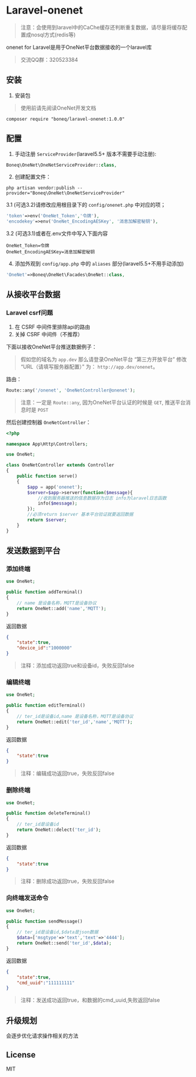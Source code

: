 # Laravel-onenet

> 注意：会使用到laravel中的CaChe缓存还判断重复数据，请尽量将缓存配置成nosql方式(redis等)

onenet for Laravel是用于OneNet平台数据接收的一个laravel库

> 交流QQ群：320523384

## 安装

1. 安装包

> 使用前请先阅读OneNet开发文档

  ```shell
  composer require "boneq/laravel-onenet:1.0.0"
  ```
 
## 配置

1. 手动注册 `ServiceProvider`(laravel5.5+ 版本不需要手动注册):

  ```php
  Boneq\OneNet\OneNetServiceProvider::class,
  ```

2. 创建配置文件：

  ```shell
  php artisan vendor:publish --provider="Boneq\OneNet\OneNetServiceProvider"
  ```

3.1 (可选3.2)请修改应用根目录下的 `config/onenet.php` 中对应的项；

  ```php
  'token'=>env('OneNet_Token','令牌'),
  'encodekey'=>env('OneNet_EncodingAESKey', '消息加解密秘钥'),
  ```
3.2 (可选3.1)或者在.env文件中写入下面内容
  ```.env
  OneNet_Token=令牌
  OneNet_EncodingAESKey=消息加解密秘钥
  ```

4. 添加外观到 `config/app.php` 中的 `aliases` 部分(laravel5.5+不用手动添加)

  ```php
  'OneNet'=>Boneq\OneNet\Facades\OneNet::class,
  ```

## 从接收平台数据

### Laravel csrf问题

1. 在 CSRF 中间件里排除api的路由
2. 关掉 CSRF 中间件（不推荐）

下面以接收OneNet平台推送数据例子：

> 假如您的域名为 `app.dev` 那么请登录OneNet平台 “第三方开放平台” 修改 “URL（请填写服务器配置）” 为： `http://app.dev/onenet`。

路由：

```php
Route::any('/onenet', 'OneNetController@onenet');
```

> 注意：一定是 `Route::any`, 因为OneNet平台认证的时候是 `GET`, 推送平台消息时是 `POST` 

然后创建控制器 `OneNetController`：

```php
<?php

namespace App\Http\Controllers;

use OneNet;

class OneNetController extends Controller
{
    public function serve()
    {
        $app = app('onenet');
        $server=$app->server(function($message){
            //收到服务器推送的信息数据存为日志 info为laravel日志函数
            info($message);
        });
        //必须return $server 基本平台验证就要返回数据
        return $server;
    }
}
```

## 发送数据到平台
### 添加终端
```php
use OneNet;

public function addTerminal()
{
    // name 是设备名称，MQTT是设备协议
    return OneNet::add('name','MQTT');
}
```
返回数据

```json
{
    "state":true,
    "device_id":"1000000"
}
```
> 注释：添加成功返回true和设备id，失败反回false

### 编辑终端
```php
use OneNet;

public function editTerminal()
{
    // ter_id是设备id,name 是设备名称，MQTT是设备协议
    return OneNet::edit('ter_id','name','MQTT');
}
```
返回数据

```json
{
    "state":true
}
```
> 注释：编辑成功返回true，失败反回false

### 删除终端
```php
use OneNet;

public function deleteTerminal()
{
    // ter_id是设备id
    return OneNet::delect('ter_id');
}
```
返回数据

```json
{
    "state":true
}
```
> 注释：删除成功返回true，失败反回false

### 向终端发送命令
```php
use OneNet;

public function sendMessage()
{
    // ter_id是设备id,$data是json数据
    $data=['msgtype'=>'text','text'=>'4444'];
    return OneNet::send('ter_id',$data);
}
```
返回数据

```json
{
    "state":true,
    "cmd_uuid":"111111111"
}
```
> 注释：发送成功返回true，和数据的cmd_uuid,失败返回false


## 升级规划

会逐步优化请求操作相关的方法

## License

MIT